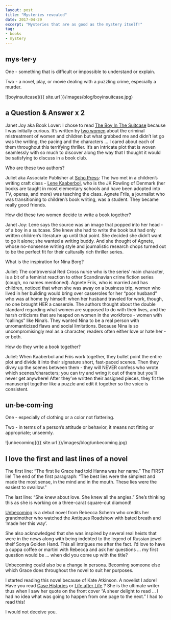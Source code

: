 ```yaml
---
layout: post
title: "Mysteries revealed"
date: 2017-04-29    
excerpt: "Mysteries that are as good as the mystery itself!"
tag:
- books
- mystery
---
```


## mys·ter·y

One - something that is difficult or impossible to understand or explain.

Two - a novel, play, or movie dealing with a puzzling crime, especially a murder.

![boyinsuitcase]({{ site.url }}/images/blog/boyinsuitcase.jpg)

## a Question & Answer  x 2

Janet Joy aka Book Lover:   I chose to read [The Boy In The Suitcase](https://www.chapters.indigo.ca/en-ca/books/the-boy-in-the-suitcase/9781616954918-item.html?ikwid=the+boy+in+the+suitcase&ikwsec=Books&ikwidx=0) because I was initially curious.  It’s written by [two women](https://sohopress.com/authors/lene-kaaberbol-and-agnete-friis/) about the criminal mistreatment of women and children but what grabbed me and didn’t let go was the writing, the pacing and the characters … I cared about each of them throughout this terrifying thriller. It’s an intricate plot that is woven seamlessly with so much to discover along the way that I thought it would be satisfying to discuss in a book club.

Who are these two authors?

Juliet aka Associate Publisher at [Soho Press](https://sohopress.com/):  The two met in a children’s writing craft class - [Lene Kaaberbol](http://www.bookseriesinorder.com/lene-kaaberbol/), who is the JK Rowling of Denmark (her books are taught in most elementary schools and have been adopted into TV, operas, and more) was teaching the class. Agnete Friis, a journalist who was transitioning to children’s book writing, was a student. They became really good friends.

How did these two women decide to write a book together?

Janet Joy:  Lene says the source was an image that popped into her head - of a boy in a suitcase. She knew she had to write the book but had only written children’s literature up until that point. She decided she didn’t want to go it alone; she wanted a writing buddy. And she thought of Agnete, whose no-nonsense writing style and journalistic research chops turned out to be the perfect fit for their culturally rich thriller series.

What is the inspiration for Nina Borg?

Juliet:  The controversial Red Cross nurse who is the series’ main character, is a bit of a feminist reaction to other Scandinavian crime fiction series (cough, no names mentioned). Agnete Friis, who is married and has children, noticed that when she was away on a business trip, women who lived in her building would bring over casseroles for her “poor husband” who was at home by himself: when her husband traveled for work, though, no one brought HER a casserole. The authors thought about the double standard regarding what women are supposed to do with their lives, and the harsh criticisms that are heaped on women in the workforce - women with “callings” like Nina’s. They wanted Nina to be a real person with unromanticized flaws and social limitations. Because Nina is so uncompromisingly real as a character, readers often either love or hate her - or both.

How do they write a book together?

Juliet:  When Kaaberbol and Friis work together, they bullet point the entire plot and divide it into their signature short, fast-paced scenes. Then they divvy up the scenes between them - they will NEVER confess who wrote which scenes/characters; you can try and wring it out of them but you’ll never get anywhere! After they’ve written their assigned pieces, they fit the manuscript together like a puzzle and edit it together so the voice is consistent.

## un·be·com·ing

One - especially of clothing or a color not flattering.

Two - in terms of a person’s attitude or behavior, it means not fitting or appropriate; unseemly.

![unbecoming]({{ site.url }}/images/blog/unbecoming.jpg)

## I love the first and last lines of a novel

The first line:   “The first lie Grace had told Hanna was her name.”  The FIRST lie! The end of the first paragraph: “The best lies were the simplest and made the most sense, in the mind and in the mouth. These lies were the easiest to swallow.”

The last line: “She knew about love. She knew all the angles.”   She’s thinking this as she is working on a three-carat square-cut diamond!  

[Unbecoming](https://www.chapters.indigo.ca/en-ca/books/unbecoming-a-novel/9780143128311-item.html?ikwid=unbecoming+rebecca+scherm&ikwsec=Books&ikwidx=1) is a debut novel from Rebecca Scherm who credits her grandmother who watched the Antiques Roadshow with bated breath and ‘made her this way’.

She also acknowledged that she was inspired by several real heists that were in the news along with being indebted to the legend of Russian jewel theif Sonya Golden Hand.  This all intrigues me after the fact.  I’d love to have a cuppa coffee or martini with Rebecca and ask her questions … my first question would be … when did you come up with the title?

Unbecoming could also be a change in persona. Becoming someone else which Grace does throughout the novel to suit her purposes.

I started reading this novel because of Kate Atkinson. A novelist I adore!  Have you read [Case Histories](https://www.chapters.indigo.ca/en-ca/books/case-histories/9780385671286-item.html?ikwid=case+histories+kate+atkinson&ikwsec=Home&ikwidx=2) or [Life after Life](https://www.chapters.indigo.ca/en-ca/books/life-after-life/9780385671392-item.html?ikwid=life+after+life+kate+atkinson&ikwsec=Books&ikwidx=0) ? She is the ultimate writer thus when I saw her quote on the front cover “A sheer delight to read … I had no idea what was going to happen from one page to the next.” I had to read this!

I would not deceive you.
